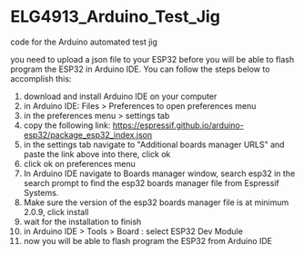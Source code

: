# ELG4913_Arduino_Test_Jig
code for the Arduino automated test jig 

 you need to upload  a json file to your ESP32  before you will be able to flash program the ESP32 in Arduino IDE.
 You can follow the steps below to accomplish this:
 1) download and install Arduino IDE on your computer
 2) in Arduino IDE: Files > Preferences to open preferences menu
 3) in the preferences menu > settings tab
 4) copy the following link: https://espressif.github.io/arduino-esp32/package_esp32_index.json
 5) in the settings tab navigate to "Additional boards manager URLS" and paste the link above into there, click ok
 6) click ok on preferences menu
 7) In Arduino IDE navigate to Boards manager window, search esp32 in the search prompt to find the esp32 boards manager file from Espressif Systems.
 8) Make sure the version of the esp32 boards manager file is at minimum 2.0.9, click install
 9) wait for the installation to finish
 10) in Arduino IDE > Tools > Board : select ESP32 Dev Module
 11) now you will be able to flash program the ESP32 from Arduino IDE
